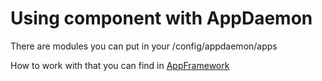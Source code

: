 # Using component with AppDaemon

There are modules you can put in your /config/appdaemon/apps

How to work with that you can find in [AppFramework](https://appframework.readthedocs.io/en/latest/)
